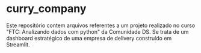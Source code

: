 # curry_company
Este repositório contem arquivos referentes a um projeto realizado no curso "FTC: Analizando dados com python" da Comunidade DS. Se trata de um dashboard estratégico de uma empresa de delivery construído em Streamlit.
